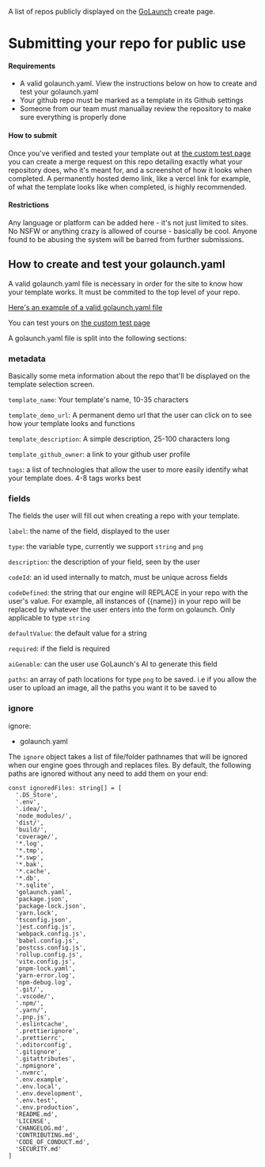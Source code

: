 A list of repos publicly displayed on the [GoLaunch](https://golaunch.dev) create page.

# Submitting your repo for public use
#### Requirements
- A valid golaunch.yaml. View the instructions below on how to create and test your golaunch.yaml
- Your github repo must be marked as a template in its Github settings
- Someone from our team must manuallay review the repository to make sure everything is properly done

#### How to submit 
Once you've verified and tested your template out at [the custom test page](https://golaunch.dev/custom) you can create a merge request on this repo detailing exactly what your repository does, who it's meant for, and a screenshot of how it looks when completed. A permanently hosted demo link, like a vercel link for example, of what the template looks like when completed, is highly recommended.

#### Restrictions

Any language or platform can be added here - it's not just limited to sites. No NSFW or anything crazy is allowed of course - basically be cool. Anyone found to be abusing the system will be barred from further submissions. 

## How to create and test your golaunch.yaml
A valid golaunch.yaml file is necessary in order for the site to know how your template works. It must be commited to the top level of your repo.

[Here's an example of a valid golaunch.yaml file](https://github.com/GoLaunch-dev/saas-waitlist-landingpage/blob/main/golaunch.yaml)

You can test yours on [the custom test page](https://golaunch.dev/custom)

A golaunch.yaml file is split into the following sections:

### metadata
Basically some meta information about the repo that'll be displayed on the template selection screen.

`template_name`: Your template's name, 10-35 characters

`template_demo_url`: A permanent demo url that the user can click on to see how your template looks and functions

`template_description`: A simple description, 25-100 characters long

`template_github_owner`: a link to your github user profile

`tags`: a list of technologies that allow the user to more easily identify what your template does. 4-8 tags works best


### fields 

The fields the user will fill out when creating a repo with your template.

`label`: the name of the field, displayed to the user

`type`: the variable type, currently we support `string` and `png`

`description`: the description of your field, seen by the user

`codeId`: an id used internally to match, must be unique across fields

`codeDefined`: the string that our engine will REPLACE in your repo with the user's value. For example, all instances of {{name}} in your repo will be replaced by whatever the user enters into the form on golaunch. Only applicable to type `string`

`defaultValue`: the default value for a string

`required`: if the field is required

`aiGenable`: can the user use GoLaunch's AI to generate this field

`paths`: an array of path locations for type `png` to be saved. i.e if you allow the user to upload an image, all the paths you want it to be saved to


### ignore

ignore:
  - golaunch.yaml

The `ignore` object takes a list of file/folder pathnames that will be ignored when our engine goes through and replaces files. By default, the following paths are ignored without any need to add them on your end:

```
const ignoredFiles: string[] = [
  '.DS_Store',
  '.env',
  '.idea/',
  'node_modules/',
  'dist/',
  'build/',
  'coverage/',
  '*.log',
  '*.tmp',
  '*.swp',
  '*.bak',
  '*.cache',
  '*.db',
  '*.sqlite',
  'golaunch.yaml',
  'package.json',
  'package-lock.json',
  'yarn.lock',
  'tsconfig.json',
  'jest.config.js',
  'webpack.config.js',
  'babel.config.js',
  'postcss.config.js',
  'rollup.config.js',
  'vite.config.js',
  'pnpm-lock.yaml',
  'yarn-error.log',
  'npm-debug.log',
  '.git/',
  '.vscode/',
  '.npm/',
  '.yarn/',
  '.pnp.js',
  '.eslintcache',
  '.prettierignore',
  '.prettierrc',
  '.editorconfig',
  '.gitignore',
  '.gitattributes',
  '.npmignore',
  '.nvmrc',
  '.env.example',
  '.env.local',
  '.env.development',
  '.env.test',
  '.env.production',
  'README.md',
  'LICENSE',
  'CHANGELOG.md',
  'CONTRIBUTING.md',
  'CODE_OF_CONDUCT.md',
  'SECURITY.md'
]
```

